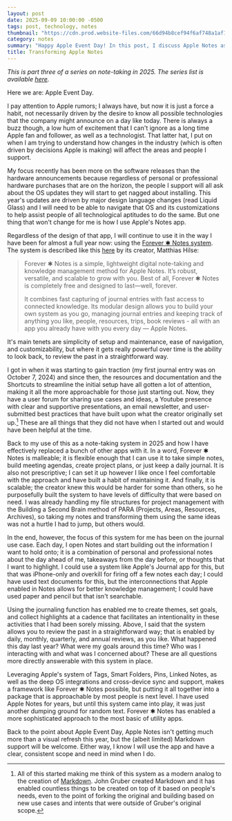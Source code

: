 ```yaml
---
layout: post
date: 2025-09-09 10:00:00 -0500
tags: post, technology, notes
thumbnail: "https://cdn.prod.website-files.com/66d94b8cef94f6af748a1af1/670cd0d600f0146bbdb64f12_670cd0ca365552a6dd717658_Forever-%25E2%259C%25B1-Notes-Framework-Overview.avif"
category: notes
summary: "Happy Apple Event Day! In this post, I discuss Apple Notes as a knowledge management system, using the Forever ✱ Notes framework; it transformed the way I saw the basic note-taking utility with a structured, but simple and scalable system. Since October 2024, I have been using it to collect everything from project management processes to daily journal entries, the latter of which includes an intuitive daily, weekly, quarterly, and annual review system."
title: Transforming Apple Notes
--- 
```


*This is part three of a series on note-taking in 2025. The series list is available [here](https://engineeredeloquence.com/notetaking2025).*

Here we are: Apple Event Day.

I pay attention to Apple rumors; I always have, but now it is just a force a habit, not necessarily driven by the desire to know all possible technologies that the company might announce on a day like today. There is always a buzz though, a low hum of excitement that I can't ignore as a long time Apple fan and follower, as well as a technologist. That latter hat, I put on when I am trying to understand how changes in the industry (which is often driven by decisions Apple is making) will affect the areas and people I support. 

My focus recently has been more on the software releases than the hardware announcements because regardless of personal or professional hardware purchases that are on the horizon, the people I support will all ask about the OS updates they will start to get nagged about installing. This year's updates are driven by major design language changes (read Liquid Glass) and I will need to be able to navigate that OS and its customizations to help assist people of all technological aptitudes to do the same. But one thing that won't change for me is how I use Apple's Notes app.

Regardless of the design of that app, I will continue to use it in the way I have been for almost a full year now: using the [Forever ✱ Notes system](https://www.myforevernotes.com). The system is described like this [here](https://www.myforevernotes.com/docs/overview) by its creator, Matthias Hilse:

> Forever ✱ Notes is a simple, lightweight digital note-taking and knowledge management method for Apple Notes. It’s robust, versatile, and scalable to grow with you. Best of all, Forever ✱ Notes is completely free and designed to last—well, forever.
> 
> It combines fast capturing of journal entries with fast access to connected knowledge. Its modular design allows you to build your own system as you go, managing journal entries and keeping track of anything you like, people, resources, trips, book reviews - all with an app you already have with you every day — Apple Notes.

It's main tenets are simplicity of setup and maintenance, ease of navigation, and customizability, but where it gets really powerful over time is the ability to look back, to review the past in a straightforward way.

I got in when it was starting to gain traction (my first journal entry was on October 7, 2024) and since then, the resources and documentation and the Shortcuts to streamline the initial setup have all gotten a lot of attention, making it all the more approachable for those just starting out. Now, they have a user forum for sharing use cases and ideas, a Youtube presence with clear and supportive presentations, an email newsletter, and user-submitted best practices that have built upon what the creator originally set up.[^1] These are all things that they did not have when I started out and would have been helpful at the time.

Back to my use of this as a note-taking system in 2025 and how I have effectively replaced a bunch of other apps with it. In a word, Forever ✱ Notes is malleable; it is flexible enough that I can use it to take simple notes, build meeting agendas, create project plans, or just keep a daily journal. It is also not prescriptive; I can set it up however I like once I feel comfortable with the approach and have built a habit of maintaining it. And finally, it is scalable; the creator knew this would be harder for some than others, so he purposefully built the system to have levels of difficulty that were based on need. I was already handling my file structures for project management with the Building a Second Brain method of PARA (Projects, Areas, Resources, Archives), so taking my notes and transforming them using the same ideas was not a hurtle I had to jump, but others would.

In the end, however, the focus of this system for me has been on the journal use case. Each day, I open Notes and start building out the information I want to hold onto; it is a combination of personal and professional notes about the day ahead of me, takeaways from the day before, or thoughts that I want to highlight. I could use a system like Apple's Journal app for this, but that was iPhone-only and overkill for firing off a few notes each day; I could have used text documents for this, but the interconnections that Apple enabled in Notes allows for better knowledge management; I could have used paper and pencil but that isn't searchable.

Using the journaling function has enabled me to create themes, set goals, and collect highlights at a cadence that facilitates an intentionality in these activities that I had been sorely missing. Above, I said that the system allows you to review the past in a straightforward way; that is enabled by daily, monthly, quarterly, and annual reviews, as you like. What happened this day last year? What were my goals around this time? Who was I interacting with and what was I concerned about? These are all questions more directly answerable with this system in place.

Leveraging Apple's system of Tags, Smart Folders, Pins, Linked Notes, as well as the deep OS integrations and cross-device sync and support, makes a framework like Forever ✱ Notes possible, but putting it all together into a package that is approachable by most people is next level. I have used Apple Notes for years, but until this system came into play, it was just another dumping ground for random text. Forever ✱ Notes has enabled a more sophisticated approach to the most basic of utility apps.

Back to the point about Apple Event Day, Apple Notes isn't getting much more than a visual refresh this year, but the (albeit limited) Markdown support will be welcome. Either way, I know I will use the app and have a clear, consistent scope and need in mind when I do.

[^1]: All of this started making me think of this system as a modern analog to the creation of [Markdown](https://daringfireball.net/projects/markdown/). John Gruber created Markdown and it has enabled countless things to be created on top of it based on people's needs, even to the point of forking the original and building based on new use cases and intents that were outside of Gruber's original scope.